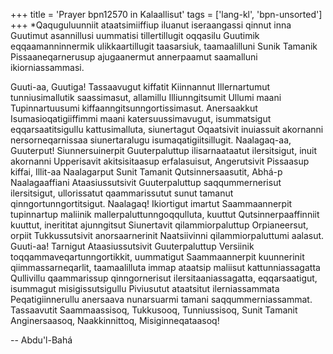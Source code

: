 +++
title = 'Prayer bpn12570 in Kalaallisut'
tags = ['lang-kl', 'bpn-unsorted']
+++
*Qaquguluunniit ataatsimiiffiup iluanut iseraangassi qinnut inna Guutimut asannillusi uummatisi tillertillugit oqqasilu Guutimik eqqaamanninnermik ulikkaartillugit taasarsiuk, taamaalilluni Sunik Tamanik Pissaaneqarnerusup ajugaanermut annerpaamut saamalluni ikiorniassammasi. 


Guuti-aa, Guutiga! Tassaavugut kiffatit Kiinnannut Illernartumut tunniusimallutik saassimasut, allamillu Illiunngitsumit Ullumi maani Tupinnartuusumi kiffaanngitsunngortissimasut. Anersaakkut Isumasioqatigiiffimmi maani katersuussimavugut, isummatsigut eqqarsaatitsigullu kattusimalluta, siunertagut Oqaatsivit inuiassuit akornanni nersorneqarnissaa siunertaralugu isumaqatigiitsillugit. Naalagaq-aa, Guuterput! Siunnersuinerpit Guuterpaluttup ilisarnaataatut ilersitsigut, inuit akornanni Upperisavit akitsisitaasup erfalasuisut, Angerutsivit Pissaasup kiffai, Illit-aa Naalagarput Sunit Tamanit Qutsinnersaasutit, Abhá-p Naalagaaffiani Ataasiussutsivit Guuterpaluttup saqqummernerisut ilersitsigut, ullorissatut qaammarissutut sunut tamanut qinngortunngortitsigut. Naalagaq! Ikiortigut imartut Saammaannerpit tupinnartup maliinik mallerpaluttunngoqqulluta, kuuttut Qutsinnerpaaffinniit kuuttut, inerititat ajunngitsut Siunertavit qilammiorpaluttup Orpianeersut, orpiit Tukkussutsivit anorsaarnerinit Naatsiivinni qilammiorpaluttumi aalasut. Guuti-aa! Tarnigut Ataasiussutsivit Guuterpaluttup Versiinik toqqammaveqartunngortikkit, uummatigut Saammaannerpit kuunnerinit qiimmassarneqarlit, taamaalilluta immap ataatsip maliisut kattunniassagatta Qullivillu qaammarissup qinngornerisut ilersitaaniassagatta, eqqarsaatigut, isummagut misigissutsigullu Piviusutut ataatsitut ilerniassammata Peqatigiinnerullu anersaava nunarsuarmi tamani saqqummerniassammat. Tassaavutit Saammaassisoq, Tukkusooq, Tunniussisoq, Sunit Tamanit Anginersaasoq, Naakkinnittoq, Misiginneqataasoq!

-- Abdu'l-Bahá
